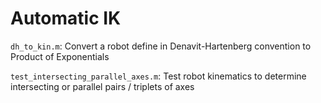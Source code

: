 # Automatic IK

`dh_to_kin.m`: Convert a robot define in Denavit-Hartenberg convention to Product of Exponentials

`test_intersecting_parallel_axes.m`: Test robot kinematics to determine intersecting or parallel pairs / triplets of axes